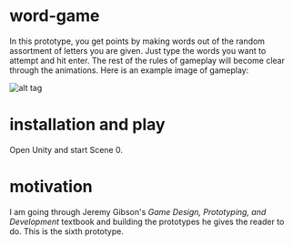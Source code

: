 # word-game

In this prototype, you get points by making words out of the random assortment of letters you are given. Just type the words you want to attempt and hit enter. The rest of the rules of gameplay will become clear through the animations. Here is an example image of gameplay:

![alt tag](https://github.com/mplawley/prospector-solitaire/blob/master/Example.jpg)


# installation and play

Open Unity and start Scene 0.

# motivation

I am going through Jeremy Gibson's <i>Game Design, Prototyping, and Development</i> textbook and building the prototypes he gives the reader to do. This is the sixth prototype.
